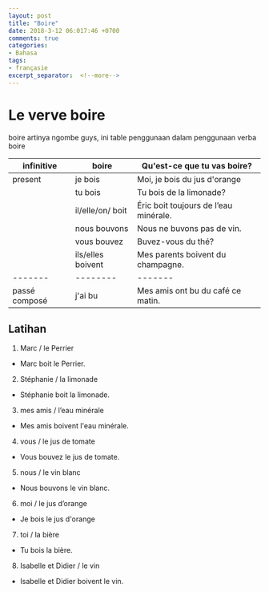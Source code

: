 ```yaml
---
layout: post
title: "Boire"
date: 2018-3-12 06:017:46 +0700
comments: true
categories:
- Bahasa
tags:
- françasie
excerpt_separator:  <!--more-->
---
```

# Le verve boire

boire artinya ngombe guys, ini table penggunaan dalam penggunaan verba boire

|infinitive|boire|Qu'est-ce que tu vas boire?|
|----------|------|--------------------------|
|present   | je bois |Moi, je bois du jus d'orange|
|	|tu bois|Tu bois de la limonade?|
|	| il/elle/on/ boit| Éric boit toujours de l’eau minérale.|
|	|nous bouvons|Nous ne buvons pas de vin.|
|	|vous bouvez |Buvez-vous du thé?|
|	|ils/elles boivent|Mes parents boivent du champagne.|
|-------|--------|-------|
|passé composé| j'ai bu|Mes amis ont bu du café ce matin.|



## Latihan

1. Marc / le Perrier
- Marc boit le Perrier.
2. Stéphanie / la limonade
- Stéphanie boit la limonade.
3. mes amis / l’eau minérale
- Mes amis boivent l'eau minérale.
4. vous / le jus de tomate
- Vous bouvez le jus de tomate.
5. nous / le vin blanc
- Nous bouvons le vin blanc.
6. moi / le jus d’orange
- Je bois le jus d'orange
7. toi / la bière
- Tu bois la bière.
8. Isabelle et Didier / le vin
- Isabelle et Didier boivent le vin.
